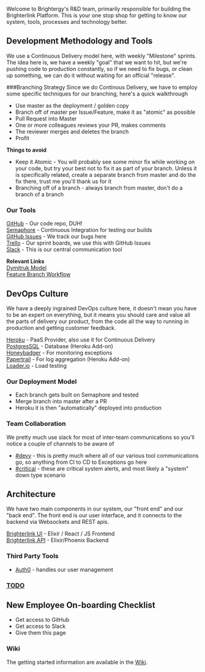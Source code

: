 Welcome to Brightergy's R&D team, primarily responsible for building the Brighterlink Platform.  This is your one stop shop for getting to know our system, tools, processes and technology better.

## Development Methodology and Tools

We use a Continuous Delivery model here, with weekly "Milestone" sprints.  The idea here is, we have a weekly "goal" that we want to hit, but we're pushing code to production constantly, so if we need to fix bugs, or clean up something, we can do it without waiting for an official "release".

###Branching Strategy
Since we do Continous Delivery, we have to employ some specific techniques for our branching, here's a quick walkthrough

* Use master as the deployment / golden copy
* Branch off of master per Issue/Feature, make it as "atomic" as possible
* Pull Request into Master
* One or more colleagues reviews your PR, makes comments
* The reviewer merges and deletes the branch
* Profit

__Things to avoid__  

* Keep it Atomic - You will probably see some minor fix while working on your code, but try your best not to fix it as part of your branch.  Unless it is specifically related, create a separate branch from master and do the fix there, trust me you'll thank us for it
* Branching off of a branch - always branch from master, don't do a branch of a branch

### Our Tools
[GitHub](https://github.com/Brightergy) - Our code repo, DUH!   
[Semaphore](https://semaphoreci.com/) - Continuous Integration for testing our builds    
[GitHub Issues](https://github.com/Brightergy/brighterlink_io/issues) - We track our bugs here   
[Trello](https://trello.com/brightergy2) - Our sprint boards, we use this with GitHub Issues   
[Slack](https://brighterlink.slack.com) - This is our central communication tool   

__Relevant Links__     
[Dymitruk Model](http://dymitruk.com/blog/2012/02/05/branch-per-feature/)    
[Feature Branch Workflow](https://www.atlassian.com/git/tutorials/comparing-workflows/centralized-workflow)

## DevOps Culture

We have a deeply ingrained DevOps culture here, it doesn't mean you have to be an expert on everything, but it means you should care and value all the parts of delivery our product, from the code all the way to running in production and getting customer feedback.

[Heroku](https://dashboard.heroku.com/) - PaaS Provider, also use it for Continuous Delivery    
[PostgresSQL](https://postgres.heroku.com/databases/brighterlink-api-heroku-postgresql-cyan) - Database (Heroku Add-on)    
[Honeybadger](https://app.honeybadger.io/projects/47512/faults?q=-is%3Aresolved+-is%3Aignored) - For monitoring exceptions    
[Papertrail](https://papertrailapp.com/systems/brighterlink-api/events?r=656373878381432838-656393487524384768) - For log aggregation (Heroku Add-on)    
[Loader.io](https://addons-sso.heroku.com/apps/brighterlink-api/addons/f7604646-27e9-494f-86c9-396b823af81c) - Load testing

### Our Deployment Model

* Each branch gets built on Semaphore and tested
* Merge branch into master after a PR
* Heroku it is then "automatically" deployed into production

### Team Collaboration

We pretty much use slack for most of inter-team communications so you'll notice a couple of channels to be aware of

* [#devy](https://brighterlink.slack.com/archives/devy) - this is pretty much where all of our various tool communications go, so anything from CI to CD to Exceptions go here    
* [#critical](https://brighterlink.slack.com/archives/critical) - these are critical system alerts, and most likely a "system" down type scenario

## Architecture

We have two main components in our system, our "front end" and our "back end".  The front end is our user interface, and it connects to the backend via Websockets and REST apis.

[Brighterlink UI](https://github.com/Brightergy/control-ui) - Elixir / React / JS Frontend    
[Brighterlink API](https://github.com/Brightergy/brighterlink_io) - Elixir/Phoenix Backend    

### Third Party Tools

* [Auth0](https://manage.auth0.com/#/) - handles our user management    

### [TODO](todo.md)


## New Employee On-boarding Checklist

* Get access to GitHub    
* Get access to Slack     
* Give them this page     

### Wiki

The getting started information are available in the [Wiki](https://github.com/Brightergy/getting_started/wiki).
